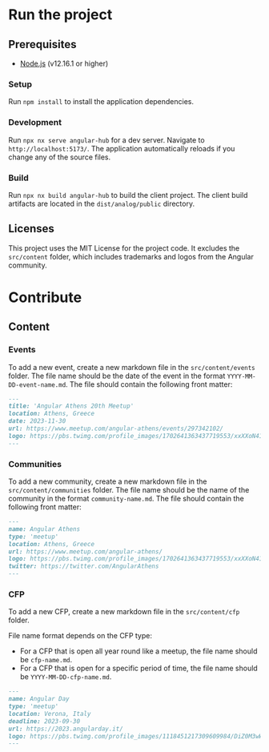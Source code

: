 # Run the project

## Prerequisites

- [Node.js](https://nodejs.org/en/) (v12.16.1 or higher)

### Setup

Run `npm install` to install the application dependencies.

### Development

Run `npx nx serve angular-hub` for a dev server. Navigate to `http://localhost:5173/`. The application automatically reloads if you change any of the source files.

### Build

Run `npx nx build angular-hub` to build the client project. The client build artifacts are located in the `dist/analog/public` directory.

## Licenses

This project uses the  MIT License for the project code.
It excludes the `src/content` folder, which includes trademarks and logos from the Angular community.

# Contribute

## Content

### Events

To add a new event, create a new markdown file in the `src/content/events` folder. The file name should be the date of the event in the format `YYYY-MM-DD-event-name.md`. The file should contain the following front matter:

```md
---
title: 'Angular Athens 20th Meetup'
location: Athens, Greece
date: 2023-11-30
url: https://www.meetup.com/angular-athens/events/297342102/
logo: https://pbs.twimg.com/profile_images/1702641363437719553/xxXXoN41_400x400.jpg
---
```

### Communities

To add a new community, create a new markdown file in the `src/content/communities` folder. The file name should be the name of the community in the format `community-name.md`. The file should contain the following front matter:

```md
---
name: Angular Athens
type: 'meetup'
location: Athens, Greece
url: https://www.meetup.com/angular-athens/
logo: https://pbs.twimg.com/profile_images/1702641363437719553/xxXXoN41_400x400.jpg
twitter: https://twitter.com/AngularAthens
---
```

### CFP

To add a new CFP, create a new markdown file in the `src/content/cfp` folder.

File name format depends on the CFP type:

- For a CFP that is open all year round like a meetup, the file name should be `cfp-name.md`.
- For a CFP that is open for a specific period of time, the file name should be `YYYY-MM-DD-cfp-name.md`.


```md
---
name: Angular Day
type: 'meetup'
location: Verona, Italy
deadline: 2023-09-30
url: https://2023.angularday.it/
logo: https://pbs.twimg.com/profile_images/1118451217309609984/DiZ0M3wW_400x400.png
---
```


